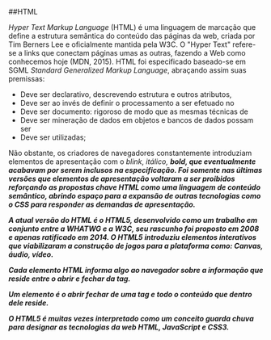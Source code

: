 ##HTML

*Hyper Text Markup Language* (HTML) é uma linguagem de marcação
que define a estrutura semântica do conteúdo das páginas da
web, criada por Tim Berners Lee e oficialmente mantida pela W3C.
O "Hyper Text" refere-se a links que conectam páginas umas as
outras, fazendo a Web como conhecemos hoje (MDN, 2015). <!--
https://developer.mozilla.org/en-US/docs/Web/HTML --> HTML foi
especificado baseado-se em SGML *Standard Generalized Markup Language*,
abraçando assim suas premissas:

- Deve ser declarativo, descrevendo estrutura e outros atributos,
- Deve ser ao invés de definir o processamento a ser efetuado no
- Deve ser documento: rigoroso de modo que as mesmas técnicas de
- Deve ser mineração de dados em objetos e bancos de dados possam ser
- Deve ser utilizadas;

Não obstante, os criadores de navegadores constantemente introduziam
elementos de apresentação com o *blink*, *<i>* itálico, *<b>* bold,
que eventualmente acabavam por serem inclusos na especificação. Foi
somente nas últimas versões que elementos de apresentação voltaram
a ser proibidos reforçando as propostas chave HTML como uma linguagem
de conteúdo semântico, abrindo espaço para a expansão de outras
tecnologias como o CSS para responder as demandas de apresentação.

A atual versão do HTML é o HTML5, desenvolvido como um trabalho em
conjunto entre a WHATWG e a W3C, seu rascunho foi proposto em 2008 e
apenas ratificado em 2014. O HTML5 introduziu elementos interativos que
viabilizaram a construção de jogos para a plataforma como: Canvas,
áudio, vídeo.

Cada elemento HTML informa algo ao navegador sobre a informação que
reside entre o abrir e fechar da tag. <!-- ducket pág 20 -->

Um elemento é o abrir fechar de uma tag e todo o conteúdo que dentro
dele reside.<!-- ducket pág 24 -->

O HTML5 é muitas vezes interpretado como um conceito guarda chuva para
designar as tecnologias da web HTML, JavaScript e CSS3.



